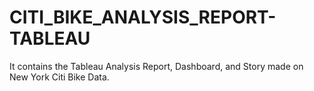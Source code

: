 # CITI_BIKE_ANALYSIS_REPORT-TABLEAU
It contains the Tableau Analysis Report, Dashboard, and Story made on New York Citi Bike Data.

